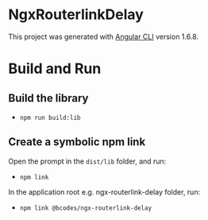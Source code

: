 # NgxRouterlinkDelay

This project was generated with [Angular CLI](https://github.com/angular/angular-cli) version 1.6.8.

# Build and Run

## Build the library

* `npm run build:lib`

## Create a symbolic npm link

Open the prompt in the `dist/lib` folder, and run:
* `npm link`

In the application root e.g. ngx-routerlink-delay folder, run: 
* `npm link @bcodes/ngx-routerlink-delay`


